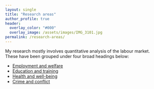```yaml
---
layout: single
title: "Research areas"
author_profile: true
header:  
  overlay_color: "#000"
  overlay_image: /assets/images/IMG_3101.jpg
permalink: /research-areas/
---
```


My research mostly involves quantitative analysis of the labour market.  These have been grouped under four broad headings below:

* [Employment and welfare](/employment-and-welfare/)
* [Education and training](/education-and-training/)
* [Health and well-being](/health-and-well-being/)
* [Crime and conflict](/crime-and-conflict/)



